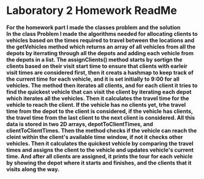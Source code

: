 # Laboratory 2 Homework ReadMe
**For the homework part I made the classes problem and the solution \
In the class Problem I made the algorithms needed for allocating clients to vehicles based on the times required to travel between the locations and the getVehicles method which returns an array of all vehicles from all the depots by iterrating through all the depots and adding each vehicle from the depots in a list. The assignClients() method starts by sortign the clients based on their visit start time to ensure that clients with earleir visit times are considered first, then it creats a hashmap to keep track of the current time for each vehicle, and it is set initially to 9:00 for all vehicles. The method then iterates all clients, and for each client it tries to find the quickest vehicle that can visit the client by iterating each depot which iterates all the vehicles. Then it calculates the travel time for the vehicle to reach the client. If the vehicle has no clients yet, trhe travel time from the depot to the client is considered, if the vehicle has clients, the travel time from the last client to the next client is considered. All this data is stored in two 2D arrays, depotToClientTimes, and clientToClientTimes. Then the method checks if the vehicle can reach the cleint within the client's available time window, if not it checks other vehicles. Then it calculates the quickest vehicle by comparing the travel times and assigns the client to the vehicle and updates vehicle's current time. And after all clients are assigned, it prints the tour for each vehicle by showing the depot where it starts and finishes, and the clients that it visits along the way.**
